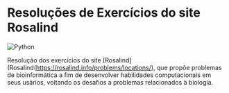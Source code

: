 # Resoluções de Exercícios do site Rosalind

![Python](https://img.shields.io/badge/python-3670A0?style=for-the-badge&logo=python&logoColor=ffdd54)

Resolução dos exercícios do site [Rosalind](Rosalind(https://rosalind.info/problems/locations/), que propõe problemas de bioinformática a fim de desenvolver habilidades computacionais em seus usários, voltando os desafios a problemas relacionados à biologia. 

